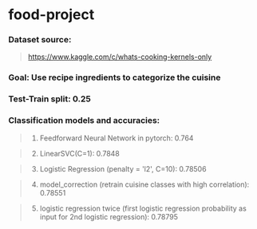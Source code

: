 # food-project
### Dataset source:
>https://www.kaggle.com/c/whats-cooking-kernels-only
### Goal: Use recipe ingredients to categorize the cuisine

### Test-Train split: 0.25
### Classification models and accuracies:
>1. Feedforward Neural Network in pytorch: 0.764

>2. LinearSVC(C=1): 0.7848

>3. Logistic Regression (penalty = 'l2', C=10): 0.78506

>4. model_correction (retrain cuisine classes with high correlation): 0.78551

>5. logistic regression twice (first logistic regression probability as input for 2nd logistic regression): 0.78795

